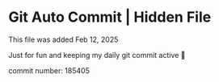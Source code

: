 # Git Auto Commit | Hidden File

This file was added Feb 12, 2025

Just for fun and keeping my daily git commit active 🤪

commit number: 185405
